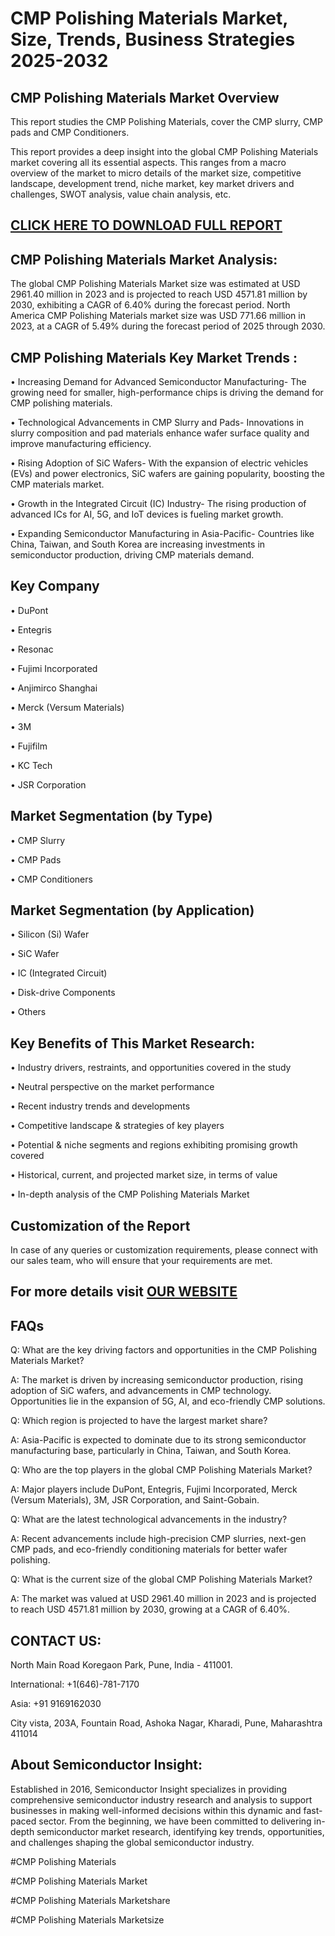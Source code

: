 CMP Polishing Materials Market, Size, Trends, Business Strategies 2025-2032
=
CMP Polishing Materials Market Overview
-
This report studies the CMP Polishing Materials, cover the CMP slurry, CMP pads and CMP Conditioners.

This report provides a deep insight into the global CMP Polishing Materials market covering all its essential aspects. This ranges from a macro overview of the market to micro details of the market size, competitive landscape, development trend, niche market, key market drivers and challenges, SWOT analysis, value chain analysis, etc.

[CLICK HERE TO DOWNLOAD FULL REPORT](https://semiconductorinsight.com/report/cmp-polishing-materials-market/)
-
CMP Polishing Materials Market Analysis:
-
The global CMP Polishing Materials Market size was estimated at USD 2961.40 million in 2023 and is projected to reach USD 4571.81 million by 2030, exhibiting a CAGR of 6.40% during the forecast period.
North America CMP Polishing Materials market size was USD 771.66 million in 2023, at a CAGR of 5.49% during the forecast period of 2025 through 2030.

CMP Polishing Materials Key Market Trends  :
-
•	Increasing Demand for Advanced Semiconductor Manufacturing- The growing need for smaller, high-performance chips is driving the demand for CMP polishing materials.

•	Technological Advancements in CMP Slurry and Pads- Innovations in slurry composition and pad materials enhance wafer surface quality and improve manufacturing efficiency.

•	Rising Adoption of SiC Wafers- With the expansion of electric vehicles (EVs) and power electronics, SiC wafers are gaining popularity, boosting the CMP materials market.

•	Growth in the Integrated Circuit (IC) Industry- The rising production of advanced ICs for AI, 5G, and IoT devices is fueling market growth.

•	Expanding Semiconductor Manufacturing in Asia-Pacific- Countries like China, Taiwan, and South Korea are increasing investments in semiconductor production, driving CMP materials demand.

Key Company
-
•	DuPont

•	Entegris

•	Resonac

•	Fujimi Incorporated

•	Anjimirco Shanghai

•	Merck (Versum Materials)

•	3M

•	Fujifilm

•	KC Tech

•	JSR Corporation

Market Segmentation (by Type)
-
•	CMP Slurry

•	CMP Pads

•	CMP Conditioners

Market Segmentation (by Application)
-
•	Silicon (Si) Wafer

•	SiC Wafer

•	IC (Integrated Circuit)

•	Disk-drive Components

•	Others

Key Benefits of This Market Research:
-
•	Industry drivers, restraints, and opportunities covered in the study

•	Neutral perspective on the market performance

•	Recent industry trends and developments

•	Competitive landscape & strategies of key players

•	Potential & niche segments and regions exhibiting promising growth covered

•	Historical, current, and projected market size, in terms of value

•	In-depth analysis of the CMP Polishing Materials Market

Customization of the Report
-
In case of any queries or customization requirements, please connect with our sales team, who will ensure that your requirements are met.

For more details visit [OUR WEBSITE](https://semiconductorinsight.com/report/cmp-polishing-materials-market/)
-
FAQs
-
Q: What are the key driving factors and opportunities in the CMP Polishing Materials Market?

A: The market is driven by increasing semiconductor production, rising adoption of SiC wafers, and advancements in CMP technology. Opportunities lie in the expansion of 5G, AI, and eco-friendly CMP solutions.

Q: Which region is projected to have the largest market share?

A: Asia-Pacific is expected to dominate due to its strong semiconductor manufacturing base, particularly in China, Taiwan, and South Korea.

Q: Who are the top players in the global CMP Polishing Materials Market?

A: Major players include DuPont, Entegris, Fujimi Incorporated, Merck (Versum Materials), 3M, JSR Corporation, and Saint-Gobain.

Q: What are the latest technological advancements in the industry?

A: Recent advancements include high-precision CMP slurries, next-gen CMP pads, and eco-friendly conditioning materials for better wafer polishing.

Q: What is the current size of the global CMP Polishing Materials Market?

A: The market was valued at USD 2961.40 million in 2023 and is projected to reach USD 4571.81 million by 2030, growing at a CAGR of 6.40%.

CONTACT US:
-
North Main Road Koregaon Park, Pune, India - 411001.

International: +1(646)-781-7170

Asia: +91 9169162030

City vista, 203A, Fountain Road, Ashoka Nagar, Kharadi, Pune, Maharashtra 411014

About Semiconductor Insight:
-
Established in 2016, Semiconductor Insight specializes in providing comprehensive semiconductor industry research and analysis to support businesses in making well-informed decisions within this dynamic and fast-paced sector. From the beginning, we have been committed to delivering in-depth semiconductor market research, identifying key trends, opportunities, and challenges shaping the global semiconductor industry.

#CMP Polishing Materials

#CMP Polishing Materials Market

#CMP Polishing Materials Marketshare

#CMP Polishing Materials Marketsize




